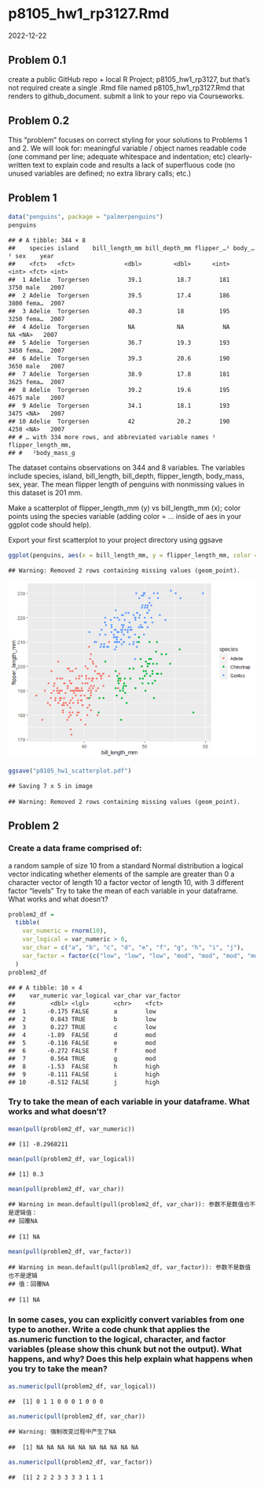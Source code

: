 p8105_hw1_rp3127.Rmd
================
2022-12-22

## Problem 0.1

create a public GitHub repo + local R Project; p8105_hw1_rp3127, but
that’s not required create a single .Rmd file named p8105_hw1_rp3127.Rmd
that renders to github_document. submit a link to your repo via
Courseworks.

## Problem 0.2

This “problem” focuses on correct styling for your solutions to Problems
1 and 2. We will look for: meaningful variable / object names readable
code (one command per line; adequate whitespace and indentation; etc)
clearly-written text to explain code and results a lack of superfluous
code (no unused variables are defined; no extra library calls; etc.)

## Problem 1

``` r
data("penguins", package = "palmerpenguins")
penguins
```

    ## # A tibble: 344 × 8
    ##    species island    bill_length_mm bill_depth_mm flipper_…¹ body_…² sex    year
    ##    <fct>   <fct>              <dbl>         <dbl>      <int>   <int> <fct> <int>
    ##  1 Adelie  Torgersen           39.1          18.7        181    3750 male   2007
    ##  2 Adelie  Torgersen           39.5          17.4        186    3800 fema…  2007
    ##  3 Adelie  Torgersen           40.3          18          195    3250 fema…  2007
    ##  4 Adelie  Torgersen           NA            NA           NA      NA <NA>   2007
    ##  5 Adelie  Torgersen           36.7          19.3        193    3450 fema…  2007
    ##  6 Adelie  Torgersen           39.3          20.6        190    3650 male   2007
    ##  7 Adelie  Torgersen           38.9          17.8        181    3625 fema…  2007
    ##  8 Adelie  Torgersen           39.2          19.6        195    4675 male   2007
    ##  9 Adelie  Torgersen           34.1          18.1        193    3475 <NA>   2007
    ## 10 Adelie  Torgersen           42            20.2        190    4250 <NA>   2007
    ## # … with 334 more rows, and abbreviated variable names ¹​flipper_length_mm,
    ## #   ²​body_mass_g

The dataset contains observations on 344 and 8 variables. The variables
include species, island, bill_length, bill_depth, flipper_length,
body_mass, sex, year. The mean flipper length of penguins with
nonmissing values in this dataset is 201 mm.

Make a scatterplot of flipper_length_mm (y) vs bill_length_mm (x); color
points using the species variable (adding color = … inside of aes in
your ggplot code should help).

Export your first scatterplot to your project directory using ggsave

``` r
ggplot(penguins, aes(x = bill_length_mm, y = flipper_length_mm, color = species)) + geom_point()
```

    ## Warning: Removed 2 rows containing missing values (geom_point).

![](p8105_hw1_rp3127_files/figure-gfm/unnamed-chunk-2-1.png)<!-- -->

``` r
ggsave("p8105_hw1_scatterplot.pdf")
```

    ## Saving 7 x 5 in image

    ## Warning: Removed 2 rows containing missing values (geom_point).

## Problem 2

### Create a data frame comprised of:

a random sample of size 10 from a standard Normal distribution a logical
vector indicating whether elements of the sample are greater than 0 a
character vector of length 10 a factor vector of length 10, with 3
different factor “levels” Try to take the mean of each variable in your
dataframe. What works and what doesn’t?

``` r
problem2_df =
  tibble(
    var_numeric = rnorm(10),
    var_logical = var_numeric > 0,
    var_char = c("a", "b", "c", "d", "e", "f", "g", "h", "i", "j"),
    var_factor = factor(c("low", "low", "low", "mod", "mod", "mod", "mod", "high", "high", "high"))
  )
problem2_df
```

    ## # A tibble: 10 × 4
    ##    var_numeric var_logical var_char var_factor
    ##          <dbl> <lgl>       <chr>    <fct>     
    ##  1      -0.175 FALSE       a        low       
    ##  2       0.843 TRUE        b        low       
    ##  3       0.227 TRUE        c        low       
    ##  4      -1.89  FALSE       d        mod       
    ##  5      -0.116 FALSE       e        mod       
    ##  6      -0.272 FALSE       f        mod       
    ##  7       0.564 TRUE        g        mod       
    ##  8      -1.53  FALSE       h        high      
    ##  9      -0.111 FALSE       i        high      
    ## 10      -0.512 FALSE       j        high

### Try to take the mean of each variable in your dataframe. What works and what doesn’t?

``` r
mean(pull(problem2_df, var_numeric))
```

    ## [1] -0.2968211

``` r
mean(pull(problem2_df, var_logical))
```

    ## [1] 0.3

``` r
mean(pull(problem2_df, var_char))
```

    ## Warning in mean.default(pull(problem2_df, var_char)): 参数不是数值也不是逻辑值：
    ## 回覆NA

    ## [1] NA

``` r
mean(pull(problem2_df, var_factor))
```

    ## Warning in mean.default(pull(problem2_df, var_factor)): 参数不是数值也不是逻辑
    ## 值：回覆NA

    ## [1] NA

### In some cases, you can explicitly convert variables from one type to another. Write a code chunk that applies the as.numeric function to the logical, character, and factor variables (please show this chunk but not the output). What happens, and why? Does this help explain what happens when you try to take the mean?

``` r
as.numeric(pull(problem2_df, var_logical))
```

    ##  [1] 0 1 1 0 0 0 1 0 0 0

``` r
as.numeric(pull(problem2_df, var_char))
```

    ## Warning: 强制改变过程中产生了NA

    ##  [1] NA NA NA NA NA NA NA NA NA NA

``` r
as.numeric(pull(problem2_df, var_factor))
```

    ##  [1] 2 2 2 3 3 3 3 1 1 1
